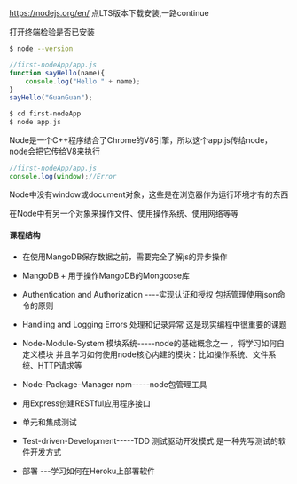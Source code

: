https://nodejs.org/en/ 点LTS版本下载安装,一路continue

打开终端检验是否已安装

```bash
$ node --version
```

```js
//first-nodeApp/app.js
function sayHello(name){
    console.log("Hello " + name);
}
sayHello("GuanGuan");
```

```bash
$ cd first-nodeApp
$ node app.js
```

Node是一个C++程序结合了Chrome的V8引擎，所以这个app.js传给node，node会把它传给V8来执行

```js
//first-nodeApp/app.js
console.log(window);//Error 
```

Node中没有window或document对象，这些是在浏览器作为运行环境才有的东西

在Node中有另一个对象来操作文件、使用操作系统、使用网络等等

#### 	课程结构

- 在使用MangoDB保存数据之前，需要完全了解js的异步操作

- MangoDB + 用于操作MangoDB的Mongoose库

- Authentication and Authorization ----实现认证和授权 包括管理使用json命令的原则

- Handling and Logging Errors 处理和记录异常 这是现实编程中很重要的课题

- Node-Module-System 模块系统-----node的基础概念之一 ，将学习如何自定义模块 并且学习如何使用node核心内建的模块：比如操作系统、文件系统、HTTP请求等

-  Node-Package-Manager    npm-----node包管理工具

- 用Express创建RESTful应用程序接口

- 单元和集成测试

- Test-driven-Development-----TDD 测试驱动开发模式 是一种先写测试的软件开发方式

- 部署 ---学习如何在Heroku上部署软件

  

